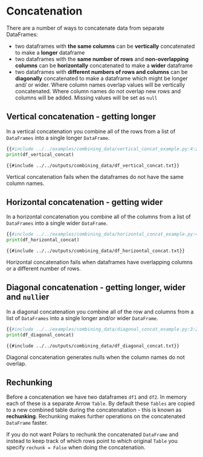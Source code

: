# Concatenation

There are a number of ways to concatenate data from separate DataFrames:

- two dataframes with **the same columns** can be **vertically** concatenated to make a **longer** dataframe
- two dataframes with the **same number of rows** and **non-overlapping columns** can be **horizontally** concatenated to make a **wider** dataframe
- two dataframes with **different numbers of rows and columns** can be **diagonally** concatenated to make a dataframe which might be longer and/ or wider. Where column names overlap values will be vertically concatenated. Where column names do not overlap new rows and columns will be added. Missing values will be set as `null`

## Vertical concatenation - getting longer

In a vertical concatenation you combine all of the rows from a list of `DataFrames` into a single longer `DataFrame`.

```python
{{#include ../../examples/combining_data/vertical_concat_example.py:4:22}}
print(df_vertical_concat)
```

```text
{{#include ../../outputs/combining_data/df_vertical_concat.txt}}
```

Vertical concatenation fails when the dataframes do not have the same column names.

## Horizontal concatenation - getting wider

In a horizontal concatenation you combine all of the columns from a list of `DataFrames` into a single wider `DataFrame`.

```python
{{#include ../../examples/combining_data/horizontal_concat_example.py:4:22}}
print(df_horizontal_concat)
```

```text
{{#include ../../outputs/combining_data/df_horizontal_concat.txt}}
```

Horizontal concatenation fails when dataframes have overlapping columns or a different number of rows.

## Diagonal concatenation - getting longer, wider and `null`ier

In a diagonal concatenation you combine all of the row and columns from a list of `DataFrames` into a single longer and/or wider `DataFrame`.

```python
{{#include ../../examples/combining_data/diagonal_concat_example.py:3:22}}
print(df_diagonal_concat)
```

```text
{{#include ../../outputs/combining_data/df_diagonal_concat.txt}}
```

Diagonal concatenation generates nulls when the column names do not overlap.

## Rechunking

Before a concatenation we have two dataframes `df1` and `df2`. In memory each of these is a separate Arrow `Table`. By default these `Tables` are copied to a new combined table during the concatenatation - this is known as **rechunking**. Rechunking makes further operations on the concatenated `DataFrame` faster.

If you do not want Polars to rechunk the concatenated `DataFrame` and instead to keep track of which rows point to which original `Table` you specify `rechunk = False` when doing the concatenation.
